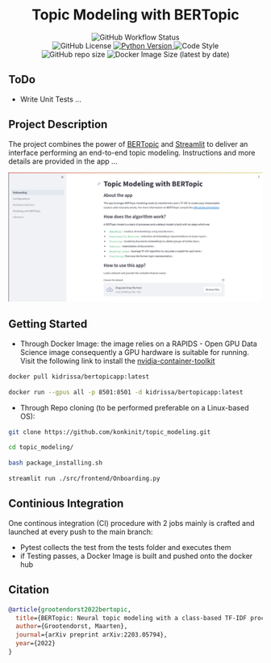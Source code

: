 <h1 align="center">
  Topic Modeling with BERTopic
</br>
</h1>


<p align="center">
  <img alt="GitHub Workflow Status" src="https://img.shields.io/github/actions/workflow/status/konkinit/topic_modeling/topic_app_ci.yaml?label=Test%20%26%20Build%20Image&style=for-the-badge">
</br>
  <img alt="GitHub License" src="https://img.shields.io/github/license/konkinit/topic_modeling?style=for-the-badge">
  <a href="https://www.python.org/downloads/release/python-3100/" target="_blank">
    <img src="https://img.shields.io/badge/python-3.10-blue.svg?style=for-the-badge" alt="Python Version"/>
  </a>
  <img alt="Code Style" src="https://img.shields.io/badge/code%20style-black-black?style=for-the-badge">
</br>
  <img alt="GitHub repo size" src="https://img.shields.io/github/repo-size/konkinit/topic_modeling?style=for-the-badge">
  <img alt="Docker Image Size (latest by date)" src="https://img.shields.io/docker/image-size/kidrissa/bertopicapp?style=for-the-badge">
</p>


## ToDo

- Write Unit Tests ...


## Project Description

The project combines the power of [BERTopic](https://maartengr.github.io/BERTopic/index.html) and 
[Streamlit](https://streamlit.io/) to deliver an interface performing an end-to-end topic modeling.
Instructions and more details are provided in the app ...

<img src="./data/bertopic_app.png" alt="archi_plot">

## Getting Started

- Through Docker Image: the image relies on a RAPIDS - Open GPU Data Science image
consequently a GPU hardware is suitable for running. Visit the following link to install the 
[nvidia-container-toolkit](https://docs.nvidia.com/datacenter/cloud-native/container-toolkit/latest/install-guide.html)

```bash
docker pull kidrissa/bertopicapp:latest
```

```bash
docker run --gpus all -p 8501:8501 -d kidrissa/bertopicapp:latest 
```

- Through Repo cloning (to be performed preferable on a Linux-based OS):
```bash
git clone https://github.com/konkinit/topic_modeling.git
```

```bash
cd topic_modeling/
```

```bash
bash package_installing.sh
```

```bash
streamlit run ./src/frontend/Onboarding.py
```


## Continious Integration

One continous integration (CI) procedure with 2 jobs mainly is crafted and launched at 
every push to the main branch:

- Pytest collects the test from the tests folder and executes them
- if Testing passes, a Docker Image is built and pushed onto the docker hub

## Citation

```bib
@article{grootendorst2022bertopic,
  title={BERTopic: Neural topic modeling with a class-based TF-IDF procedure},
  author={Grootendorst, Maarten},
  journal={arXiv preprint arXiv:2203.05794},
  year={2022}
}
```
